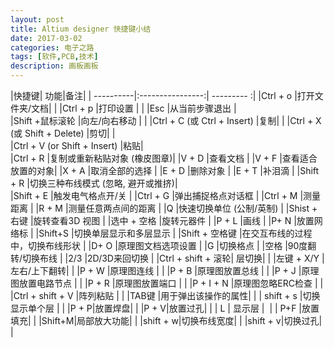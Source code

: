 ```yaml
---
layout: post
title: Altium designer 快捷键小结
date: 2017-03-02
categories: 电子之路
tags: [软件,PCB,技术]
description: 画板画板
---
```


|快捷键| 功能|备注|
| ----------|:----------------:| --------- :|
|Ctrl + o	    |打开文件夹/文档|             |
|Ctrl + p	    |打印设置	      |				|
|Esc 		    |从当前步骤退出 |	
|Shift +鼠标滚轮	|向左/向右移动  |				|
|Ctrl + C (或 Ctrl + Insert)	|复制|			|
|Ctrl + X (或 Shift + Delete) 	|剪切|		|	
|Ctrl + V (or Shift + Insert) 	|粘贴|	
|Ctrl + R 	    |复制或重新粘贴对象 (橡皮图章)|
|V + D          |查看文档	|
|V + F          |查看适合放置的对象|	
|X + A 	        |取消全部的选择	|
|E + D	        |删除对象	|
|E + T	        |补泪滴	|
|Shift + R 	    |切换三种布线模式 (忽略, 避开或推挤)|	
|Shift + E 	    |触发电气格点开/关	|
|Ctrl + G 	    |弹出捕捉格点对话框	|
|Ctrl + M 	    |测量距离	|
|R + M      	|测量任意两点间的距离	|
|Q 	            |快速切换单位 (公制/英制)	|
|Shist + 右键	|旋转查看3D 视图	|
|选中 + 空格	    |旋转元器件	|
|P + L 	        |画线	|
|P+ N 	        |放置网络标	|
|Shift+S      	|切换单层显示和多层显示	|
|Shift + 空格键	|在交互布线的过程中，切换布线形状	|
|D+ O	        |原理图文档选项设置	|
|G	            |切换格点	|
|空格	        |90度翻转/切换布线	|
|2/3	        |2D/3D来回切换	|
|Ctrl + shift + 滚轮| 层切换|			|
|左键 + X/Y     |左右/上下翻转|        |
|P + W          |原理图连线  |        |
|P + B          |原理图放置总线  |        |
|P + J          |原理图放置电路节点  |        |
|P + R          |原理图放置端口  |        |
|P + I + N      |原理图忽略ERC检查 |        |
|Ctrl + shift + V	|阵列粘贴  |        |
|TAB键         |用于弹出该操作的属性|      |
| shift + s    |切换显示单个层  |     |
|P + P|放置焊盘|  |
|P + V|放置过孔|   |
| L | 显示层 |  |
| P+F |放置填充| |
|Shift+M|局部放大功能| |
|shift + w|切换布线宽度| |
|shift + v|切换过孔|   |

